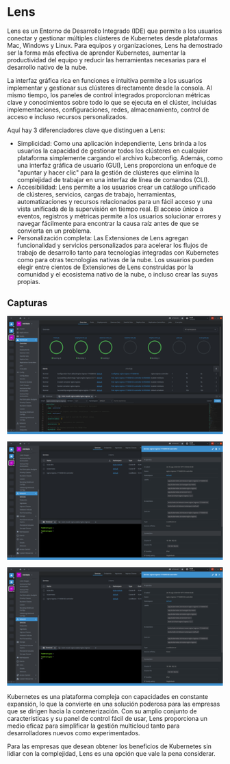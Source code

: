 # Lens

Lens es un Entorno de Desarrollo Integrado (IDE) que permite a los usuarios conectar y gestionar múltiples clústeres de Kubernetes desde plataformas Mac, Windows y Linux. Para equipos y organizaciones, Lens ha demostrado ser la forma más efectiva de aprender Kubernetes, aumentar la productividad del equipo y reducir las herramientas necesarias para el desarrollo nativo de la nube.

La interfaz gráfica rica en funciones e intuitiva permite a los usuarios implementar y gestionar sus clústeres directamente desde la consola. Al mismo tiempo, los paneles de control integrados proporcionan métricas clave y conocimientos sobre todo lo que se ejecuta en el clúster, incluidas implementaciones, configuraciones, redes, almacenamiento, control de acceso e incluso recursos personalizados.

Aquí hay 3 diferenciadores clave que distinguen a Lens:

- Simplicidad: Como una aplicación independiente, Lens brinda a los usuarios la capacidad de gestionar todos los clústeres en cualquier plataforma simplemente cargando el archivo kubeconfig. Además, como una interfaz gráfica de usuario (GUI), Lens proporciona un enfoque de "apuntar y hacer clic" para la gestión de clústeres que elimina la complejidad de trabajar en una interfaz de línea de comandos (CLI).
- Accesibilidad: Lens permite a los usuarios crear un catálogo unificado de clústeres, servicios, cargas de trabajo, herramientas, automatizaciones y recursos relacionados para un fácil acceso y una vista unificada de la supervisión en tiempo real. El acceso único a eventos, registros y métricas permite a los usuarios solucionar errores y navegar fácilmente para encontrar la causa raíz antes de que se convierta en un problema.
- Personalización completa: Las Extensiones de Lens agregan funcionalidad y servicios personalizados para acelerar los flujos de trabajo de desarrollo tanto para tecnologías integradas con Kubernetes como para otras tecnologías nativas de la nube. Los usuarios pueden elegir entre cientos de Extensiones de Lens construidas por la comunidad y el ecosistema nativo de la nube, o incluso crear las suyas propias.

## Capturas

![captura](../images/lens-1.png)

![captura](../images/lens-2.png)

![captura](../images/lens-3.png)

Kubernetes es una plataforma compleja con capacidades en constante expansión, lo que la convierte en una solución poderosa para las empresas que se dirigen hacia la contenerización. Con su amplio conjunto de características y su panel de control fácil de usar, Lens proporciona un medio eficaz para simplificar la gestión multicloud tanto para desarrolladores nuevos como experimentados.

Para las empresas que desean obtener los beneficios de Kubernetes sin lidiar con la complejidad, Lens es una opción que vale la pena considerar.